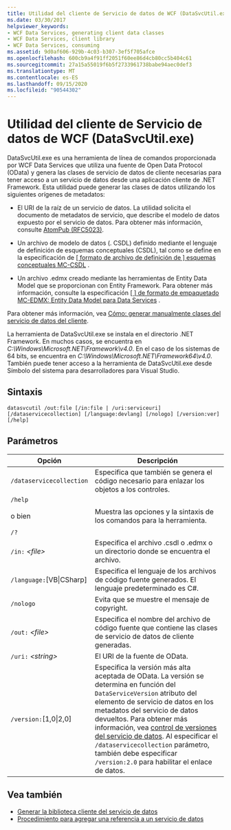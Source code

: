 ```yaml
---
title: Utilidad del cliente de Servicio de datos de WCF (DataSvcUtil.exe)
ms.date: 03/30/2017
helpviewer_keywords:
- WCF Data Services, generating client data classes
- WCF Data Services, client library
- WCF Data Services, consuming
ms.assetid: 9d0af606-929b-4c03-b307-3ef5f705afce
ms.openlocfilehash: 600cb9a4f91ff2051f60ee86d4cb80cc5b404c61
ms.sourcegitcommit: 27a15a55019f6b5f2733961738babe94aec0def3
ms.translationtype: MT
ms.contentlocale: es-ES
ms.lasthandoff: 09/15/2020
ms.locfileid: "90544302"
---
```

# <a name="wcf-data-service-client-utility-datasvcutilexe"></a>Utilidad del cliente de Servicio de datos de WCF (DataSvcUtil.exe)

DataSvcUtil.exe es una herramienta de línea de comandos proporcionada por WCF Data Services que utiliza una fuente de Open Data Protocol (OData) y genera las clases de servicio de datos de cliente necesarias para tener acceso a un servicio de datos desde una aplicación cliente de .NET Framework. Esta utilidad puede generar las clases de datos utilizando los siguientes orígenes de metadatos:

- El URI de la raíz de un servicio de datos. La utilidad solicita el documento de metadatos de servicio, que describe el modelo de datos expuesto por el servicio de datos. Para obtener más información, consulte [AtomPub (RFC5023)](https://tools.ietf.org/html/rfc5023#section-8).

- Un archivo de modelo de datos (. CSDL) definido mediante el lenguaje de definición de esquemas conceptuales (CSDL), tal como se define en la especificación de [ \[ formato de archivo de definición de \] esquemas conceptuales MC-CSDL](/openspecs/windows_protocols/mc-csdl/c03ad8c3-e8b7-4306-af96-a9e52bb3df12) .

- Un archivo .edmx creado mediante las herramientas de Entity Data Model que se proporcionan con Entity Framework. Para obtener más información, consulte la especificación [ \[ \] de formato de empaquetado MC-EDMX: Entity Data Model para Data Services](/openspecs/windows_protocols/mc-edmx/5dff5e25-56a1-408b-9d44-bff6634c7d16) .

Para obtener más información, vea [Cómo: generar manualmente clases del servicio de datos del cliente](how-to-manually-generate-client-data-service-classes-wcf-data-services.md).

La herramienta de DataSvcUtil.exe se instala en el directorio .NET Framework. En muchos casos, se encuentra en *C:\Windows\Microsoft.NET\Framework\v4.0*. En el caso de los sistemas de 64 bits, se encuentra en *C:\Windows\Microsoft.NET\Framework64\v4.0*. También puede tener acceso a la herramienta de DataSvcUtil.exe desde Símbolo del sistema para desarrolladores para Visual Studio.

## <a name="syntax"></a>Sintaxis

```console
datasvcutil /out:file [/in:file | /uri:serviceuri] [/dataservicecollection] [/language:devlang] [/nologo] [/version:ver] [/help]
```

## <a name="parameters"></a>Parámetros

|Opción|Descripción|
|------------|-----------------|
|`/dataservicecollection`|Especifica que también se genera el código necesario para enlazar los objetos a los controles.|
|`/help`<br /><br /> o bien<br /><br /> `/?`|Muestra las opciones y la sintaxis de los comandos para la herramienta.|
|`/in:` *\<file>*|Especifica el archivo .csdl o .edmx o un directorio donde se encuentra el archivo.|
|`/language:`[VB&#124;CSharp]|Especifica el lenguaje de los archivos de código fuente generados. El lenguaje predeterminado es C#.|
|`/nologo`|Evita que se muestre el mensaje de copyright.|
|`/out:` *\<file>*|Especifica el nombre del archivo de código fuente que contiene las clases de servicio de datos de cliente generadas.|
|`/uri:` *\<string>*|El URI de la fuente de OData.|
|`/version:`[1,0&#124;2,0]|Especifica la versión más alta aceptada de OData. La versión se determina en función del `DataServiceVersion` atributo del elemento de servicio de datos en los metadatos del servicio de datos devueltos. Para obtener más información, vea [control de versiones del servicio de datos](data-service-versioning-wcf-data-services.md). Al especificar el `/dataservicecollection` parámetro, también debe especificar `/version:2.0` para habilitar el enlace de datos.|

## <a name="see-also"></a>Vea también

- [Generar la biblioteca cliente del servicio de datos](generating-the-data-service-client-library-wcf-data-services.md)
- [Procedimiento para agregar una referencia a un servicio de datos](how-to-add-a-data-service-reference-wcf-data-services.md)
